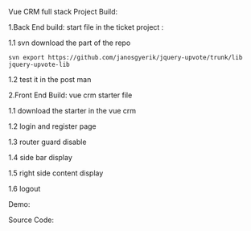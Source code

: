 Vue CRM full stack Project Build:

1.Back End build: start file in the ticket project :

1.1 svn download the part of the repo

```
svn export https://github.com/janosgyerik/jquery-upvote/trunk/lib jquery-upvote-lib
```

1.2 test it in the post man

2.Front End Build: vue crm starter file

1.1 download the starter in the vue crm

1.2 login and register page

1.3 router guard disable

1.4 side bar display

1.5 right side content display

1.6 logout

Demo:

Source Code:
